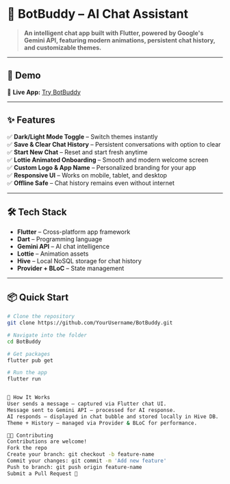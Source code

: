 # 🤖 BotBuddy – AI Chat Assistant  

> **An intelligent chat app built with Flutter, powered by Google's Gemini API, featuring modern animations, persistent chat history, and customizable themes.**  

---

## 🚀 Demo  
🔗 **Live App:** [Try BotBuddy](http://elaborate-hamster-77b81b.netlify.app)  

---

## ✨ Features  
✅ **Dark/Light Mode Toggle** – Switch themes instantly  
✅ **Save & Clear Chat History** – Persistent conversations with option to clear  
✅ **Start New Chat** – Reset and start fresh anytime  
✅ **Lottie Animated Onboarding** – Smooth and modern welcome screen  
✅ **Custom Logo & App Name** – Personalized branding for your app  
✅ **Responsive UI** – Works on mobile, tablet, and desktop  
✅ **Offline Safe** – Chat history remains even without internet  

---

## 🛠 Tech Stack  
- **Flutter** – Cross-platform app framework  
- **Dart** – Programming language  
- **Gemini API** – AI chat intelligence  
- **Lottie** – Animation assets  
- **Hive** – Local NoSQL storage for chat history  
- **Provider + BLoC** – State management  

---

## 📦 Quick Start  
```bash
# Clone the repository
git clone https://github.com/YourUsername/BotBuddy.git

# Navigate into the folder
cd BotBuddy

# Get packages
flutter pub get

# Run the app
flutter run


🧠 How It Works
User sends a message – captured via Flutter chat UI.
Message sent to Gemini API – processed for AI response.
AI responds – displayed in chat bubble and stored locally in Hive DB.
Theme + History – managed via Provider & BLoC for performance.

👨‍💻 Contributing
Contributions are welcome!
Fork the repo
Create your branch: git checkout -b feature-name
Commit your changes: git commit -m 'Add new feature'
Push to branch: git push origin feature-name
Submit a Pull Request 🚀

